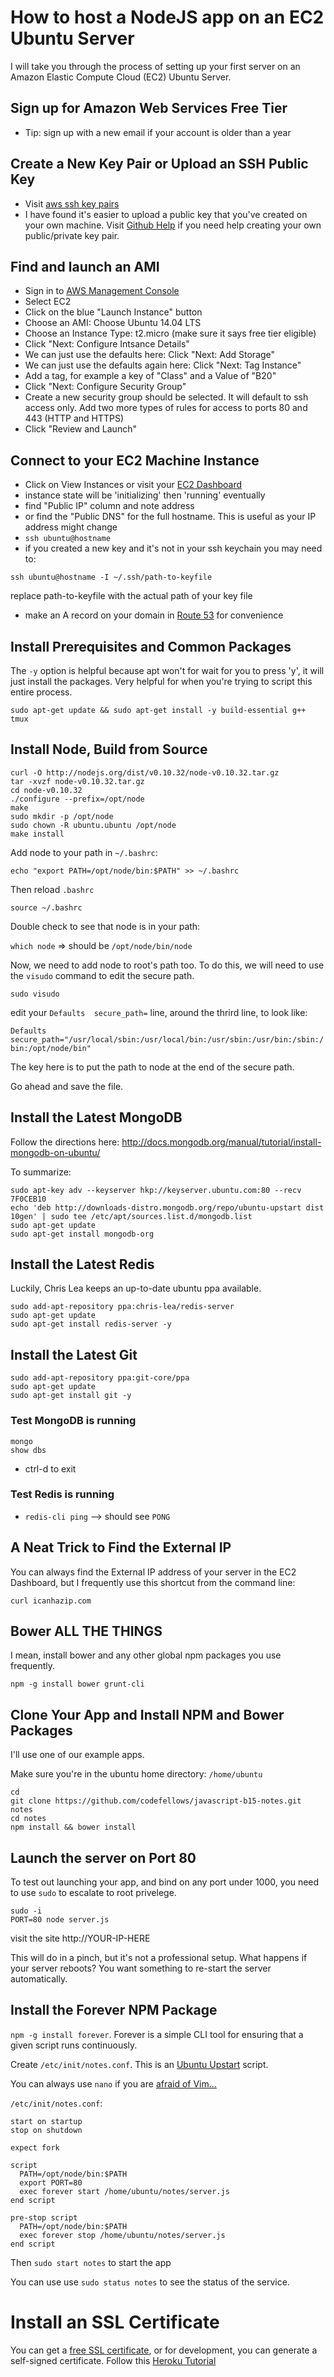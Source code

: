 # How to host a NodeJS app on an EC2 Ubuntu Server

I will take you through the process of setting up your first server on an Amazon
Elastic Compute Cloud (EC2) Ubuntu Server.

## Sign up for Amazon Web Services Free Tier
- Tip: sign up with a new email if your account is older than a year

## Create a New Key Pair or Upload an SSH Public Key
- Visit [aws ssh key pairs](https://console.aws.amazon.com/ec2/v2/home?region=us-east-1#KeyPairs:)
- I have found it's easier to upload a public key that you've created on your own
machine. Visit [Github Help](https://help.github.com/articles/generating-ssh-keys)
if you need help creating your own public/private key pair.

## Find and launch an AMI
- Sign in to [AWS Management Console](http://aws.amazon.com/console/)
- Select EC2
- Click on the blue "Launch Instance" button
- Choose an AMI: Choose Ubuntu 14.04 LTS
- Choose an Instance Type: t2.micro (make sure it says free tier eligible)
- Click "Next: Configure Intsance Details"
- We can just use the defaults here: Click "Next: Add Storage"
- We can just use the defaults again here: Click "Next: Tag Instance"
- Add a tag, for example a key of "Class" and a Value of "B20"
- Click "Next: Configure Security Group"
- Create a new security group should be selected. It will default to ssh access
only. Add two more types of rules for access to ports 80 and 443 (HTTP and HTTPS)
- Click "Review and Launch"

## Connect to your EC2 Machine Instance
- Click on View Instances or visit your [EC2 Dashboard](https://console.aws.amazon.com/ec2/v2/home?region=us-east-1#Instances:)
- instance state will be 'initializing' then 'running' eventually
- find "Public IP" column and note address
- or find the "Public DNS" for the full hostname. This is useful as your IP address might change
- `ssh ubuntu@hostname`
- if you created a new key and it's not in your ssh keychain you may need to:

`ssh ubuntu@hostname -I ~/.ssh/path-to-keyfile`

 replace path-to-keyfile with the actual path of your key file

- make an A record on your domain in [Route 53](http://aws.amazon.com/route53/)
	 for convenience

## Install Prerequisites and Common Packages

The `-y` option is helpful because apt won't for wait for you to press 'y', it
will just install the packages. Very helpful for when you're trying to script
this entire process.

```
sudo apt-get update && sudo apt-get install -y build-essential g++ tmux
```

## Install Node, Build from Source

```
curl -O http://nodejs.org/dist/v0.10.32/node-v0.10.32.tar.gz
tar -xvzf node-v0.10.32.tar.gz
cd node-v0.10.32
./configure --prefix=/opt/node
make
sudo mkdir -p /opt/node
sudo chown -R ubuntu.ubuntu /opt/node
make install
```

Add node to your path in `~/.bashrc`:

`echo "export PATH=/opt/node/bin:$PATH" >> ~/.bashrc`

Then reload `.bashrc`

`source ~/.bashrc`

Double check to see that node is in your path:

`which node` => should be `/opt/node/bin/node`

Now, we need to add node to root's path too. To do this, we will need to use the
`visudo` command to edit the secure path.

`sudo visudo`

edit your `Defaults  secure_path=` line, around the thrird line, to look like:

`Defaults        secure_path="/usr/local/sbin:/usr/local/bin:/usr/sbin:/usr/bin:/sbin:/bin:/opt/node/bin"`

The key here is to put the path to node at the end of the secure path.

Go ahead and save the file.

## Install the Latest MongoDB
Follow the directions here:
http://docs.mongodb.org/manual/tutorial/install-mongodb-on-ubuntu/

To summarize:
```
sudo apt-key adv --keyserver hkp://keyserver.ubuntu.com:80 --recv 7F0CEB10
echo 'deb http://downloads-distro.mongodb.org/repo/ubuntu-upstart dist 10gen' | sudo tee /etc/apt/sources.list.d/mongodb.list
sudo apt-get update
sudo apt-get install mongodb-org
```

## Install the Latest Redis

Luckily, Chris Lea keeps an up-to-date ubuntu ppa available.

```
sudo add-apt-repository ppa:chris-lea/redis-server
sudo apt-get update
sudo apt-get install redis-server -y
```

## Install the Latest Git
```
sudo add-apt-repository ppa:git-core/ppa
sudo apt-get update
sudo apt-get install git -y
```

### Test MongoDB is running

```
mongo
show dbs
```
- ctrl-d to exit

### Test Redis is running
- `redis-cli ping` --> should see  `PONG`

## A Neat Trick to Find the External IP
You can always find the External IP address of your server in the EC2 Dashboard,
but I frequently use this shortcut from the command line:

`curl icanhazip.com`

## Bower ALL THE THINGS
I mean, install bower and any other global npm packages you use frequently.

`npm -g install bower grunt-cli`

## Clone Your App and Install NPM and Bower Packages

I'll use one of our example apps.

Make sure you're in the ubuntu home directory: `/home/ubuntu`

```
cd
git clone https://github.com/codefellows/javascript-b15-notes.git notes
cd notes
npm install && bower install
```

## Launch the server on Port 80

To test out launching your app, and bind on any port under 1000, you need to use `sudo` to
escalate to root privelege.

```
sudo -i
PORT=80 node server.js
```
visit the site http://YOUR-IP-HERE

This will do in a pinch, but it's not a professional setup. What happens if your
server reboots? You want something to re-start the server automatically.

## Install the Forever NPM Package

`npm -g install forever`. Forever is a simple CLI tool for ensuring that a given script runs continuously.

Create `/etc/init/notes.conf`. This is an [Ubuntu Upstart](http://en.wikipedia.org/wiki/Upstart) script.

You can always use `nano` if you are [afraid of Vim&hellip;](http://vim-adventures.com)

`/etc/init/notes.conf`:
```
start on startup
stop on shutdown

expect fork

script
  PATH=/opt/node/bin:$PATH
  export PORT=80
  exec forever start /home/ubuntu/notes/server.js
end script

pre-stop script
  PATH=/opt/node/bin:$PATH
  exec forever stop /home/ubuntu/notes/server.js
end script
```

Then `sudo start notes` to start the app

You can use use `sudo status notes` to see the status of the service.

# Install an SSL Certificate

You can get a [free SSL certificate](https://www.startssl.com), or for development,
you can generate a self-signed certificate. Follow this [Heroku Tutorial](https://devcenter.heroku.com/articles/ssl-certificate-self)
